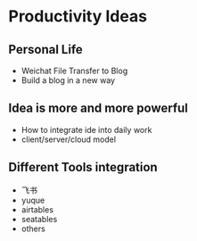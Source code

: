 # Productivity Ideas

## Personal Life

- Weichat File Transfer to Blog
- Build a blog in a new way 

## Idea is more and more powerful

- How to integrate ide into daily work
- client/server/cloud model

## Different Tools integration

- 飞书
- yuque
- airtables
- seatables
- others

